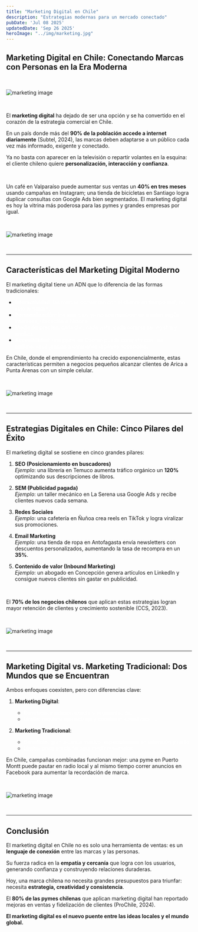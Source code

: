 ```yaml
---
title: "Marketing Digital en Chile"
description: "Estrategias modernas para un mercado conectado"
pubDate: 'Jul 08 2025'
updatedDate: 'Sep 26 2025'
heroImage: "../img/marketing.jpg"
---
```


## Marketing Digital en Chile: Conectando Marcas con Personas en la Era Moderna  

&nbsp;  

![marketing image](/img/marketing.jpg)

&nbsp;  

El **marketing digital** ha dejado de ser una opción y se ha convertido en el corazón de la estrategia comercial en Chile.  

En un país donde más del **90% de la población accede a internet diariamente** (Subtel, 2024), las marcas deben adaptarse a un público cada vez más informado, exigente y conectado.  

Ya no basta con aparecer en la televisión o repartir volantes en la esquina: el cliente chileno quiere **personalización, interacción y confianza**.  

&nbsp;  

Un café en Valparaíso puede aumentar sus ventas un **40% en tres meses** usando campañas en Instagram; una tienda de bicicletas en Santiago logra duplicar consultas con Google Ads bien segmentados. El marketing digital es hoy la vitrina más poderosa para las pymes y grandes empresas por igual.  

&nbsp;  

![marketing image](/img/redes-marketing.jpg)

&nbsp;  

---

## Características del Marketing Digital Moderno  

El marketing digital tiene un ADN que lo diferencia de las formas tradicionales:  

- <span style="color:white;">**Interactividad**: las marcas conversan con el cliente en tiempo real, no solo le hablan.</span>  
- <span style="color:white;">**Personalización**: los anuncios ya no son masivos; se ajustan según intereses, ubicación e historial.</span>  
- <span style="color:white;">**Medición precisa**: cada clic, cada vista, cada compra se registra y analiza.</span>  
- <span style="color:white;">**Accesibilidad**: una pyme en Osorno puede competir con una multinacional gracias a campañas digitales accesibles.</span>  

En Chile, donde el emprendimiento ha crecido exponencialmente, estas características permiten a negocios pequeños alcanzar clientes de Arica a Punta Arenas con un simple celular.  

&nbsp;  

![marketing image](/img/tendencias-marketing.jpg)

&nbsp;  

---

## Estrategias Digitales en Chile: Cinco Pilares del Éxito  

El marketing digital se sostiene en cinco grandes pilares:  

1. **SEO (Posicionamiento en buscadores)**  
   *Ejemplo*: una librería en Temuco aumenta tráfico orgánico un **120%** optimizando sus descripciones de libros.  

2. **SEM (Publicidad pagada)**  
   *Ejemplo*: un taller mecánico en La Serena usa Google Ads y recibe clientes nuevos cada semana.  

3. **Redes Sociales**  
   *Ejemplo*: una cafetería en Ñuñoa crea reels en TikTok y logra viralizar sus promociones.  

4. **Email Marketing**  
   *Ejemplo*: una tienda de ropa en Antofagasta envía newsletters con descuentos personalizados, aumentando la tasa de recompra en un **35%**.  

5. **Contenido de valor (Inbound Marketing)**  
   *Ejemplo*: un abogado en Concepción genera artículos en LinkedIn y consigue nuevos clientes sin gastar en publicidad.  

&nbsp;  

El **70% de los negocios chilenos** que aplican estas estrategias logran mayor retención de clientes y crecimiento sostenible (CCS, 2023).  

&nbsp;  

![marketing image](/img/pilares-marketing.webp)

&nbsp;  

---

## Marketing Digital vs. Marketing Tradicional: Dos Mundos que se Encuentran  

Ambos enfoques coexisten, pero con diferencias clave:  

1. **Marketing Digital**:  
   - <span style="color:white;">**Beneficio**: medición exacta y segmentación.</span>  
   - <span style="color:white;">**Límite**: requiere aprendizaje y constante actualización.</span>  

2. **Marketing Tradicional**:  
   - <span style="color:white;">**Beneficio**: gran alcance masivo, especialmente en televisión y radio.</span>  
   - <span style="color:white;">**Límite**: poca precisión para medir resultados.</span>  

En Chile, campañas combinadas funcionan mejor: una pyme en Puerto Montt puede pautar en radio local y al mismo tiempo correr anuncios en Facebook para aumentar la recordación de marca.  

&nbsp;  

![marketing image](/img/comparativa-marketing.png)

&nbsp;  

---

## Conclusión  

El marketing digital en Chile no es solo una herramienta de ventas: es un **lenguaje de conexión** entre las marcas y las personas.  

Su fuerza radica en la **empatía y cercanía** que logra con los usuarios, generando confianza y construyendo relaciones duraderas.  

Hoy, una marca chilena no necesita grandes presupuestos para triunfar: necesita **estrategia, creatividad y consistencia**.  

El **80% de las pymes chilenas** que aplican marketing digital han reportado mejoras en ventas y fidelización de clientes (ProChile, 2024).  

**El marketing digital es el nuevo puente entre las ideas locales y el mundo global.**
